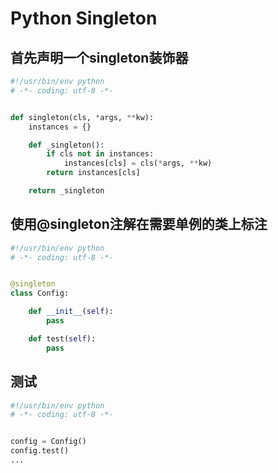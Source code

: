 # Python Singleton

## 首先声明一个singleton装饰器

``` python
#!/usr/bin/env python
# -*- coding: utf-8 -*-


def singleton(cls, *args, **kw):
    instances = {}

    def _singleton():
        if cls not in instances:
            instances[cls] = cls(*args, **kw)
        return instances[cls]

    return _singleton
```

## 使用@singleton注解在需要单例的类上标注
``` python
#!/usr/bin/env python
# -*- coding: utf-8 -*-


@singleton
class Config:

    def __init__(self):
        pass

    def test(self):
        pass

```

## 测试
``` python
#!/usr/bin/env python
# -*- coding: utf-8 -*-


config = Config()
config.test()
...
```
